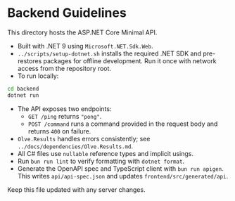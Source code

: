 # Backend Guidelines

This directory hosts the ASP.NET Core Minimal API.

- Built with .NET 9 using `Microsoft.NET.Sdk.Web`.
- `../scripts/setup-dotnet.sh` installs the required .NET SDK and pre-restores
  packages for offline development. Run it once with network access from the
  repository root.
- To run locally:

```bash
cd backend
dotnet run
```

- The API exposes two endpoints:
  - `GET /ping` returns `"pong"`.
  - `POST /command` runs a command provided in the request body and returns
    `400` on failure.
- `Olve.Results` handles errors consistently; see `../docs/dependencies/Olve.Results.md`.
- All C# files use `nullable` reference types and implicit usings.
- Run `bun run lint` to verify formatting with `dotnet format`.
- Generate the OpenAPI spec and TypeScript client with `bun run apigen`.
  This writes `api/api-spec.json` and updates
  `frontend/src/generated/api`.

Keep this file updated with any server changes.
